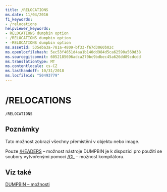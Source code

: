 ```yaml
---
title: /RELOCATIONS
ms.date: 11/04/2016
f1_keywords:
- /relocations
helpviewer_keywords:
- RELOCATIONS dumpbin option
- /RELOCATIONS dumpbin option
- -RELOCATIONS dumpbin option
ms.assetid: 535eba3a-781a-4809-bf33-f67d3060b02c
ms.openlocfilehash: 5ec53f4651d4aa1b140dd984d5ca62590a569d38
ms.sourcegitcommit: 6052185696adca270bc9bdbec45a626dd89cdcdd
ms.translationtype: MT
ms.contentlocale: cs-CZ
ms.lasthandoff: 10/31/2018
ms.locfileid: "50493779"
---
```

# <a name="relocations"></a>/RELOCATIONS

```
/RELOCATIONS
```

## <a name="remarks"></a>Poznámky

Tato možnost zobrazí všechny přemístění v objektu nebo image.

Pouze [/HEADERS](../../build/reference/headers.md) – možnost nástroje DUMPBIN je k dispozici pro použití se soubory vytvořenými pomocí [/GL](../../build/reference/gl-whole-program-optimization.md) – možnost kompilátoru.

## <a name="see-also"></a>Viz také

[DUMPBIN – možnosti](../../build/reference/dumpbin-options.md)